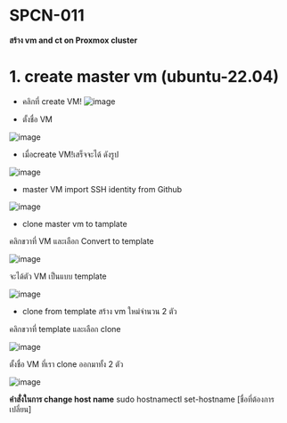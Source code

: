 # SPCN-011
**สร้าง vm and ct on Proxmox cluster**
# 1. **create master vm (ubuntu-22.04)**
* คลิกที่ create VM!
![image](https://user-images.githubusercontent.com/119166253/208306779-ec3f19b4-c2ba-4e4c-9f97-6ec2a1f25a98.png)

* ตั้งชื่อ VM

![image](https://user-images.githubusercontent.com/119166253/208306875-e8f32974-61bc-42fe-9744-66f2fc06fc70.png)
* เมื่อcreate VM!เสร็จจะได้ ดังรูป

![image](https://user-images.githubusercontent.com/119166253/208306972-b3054633-32bf-4292-b5e3-150afdc99ca6.png)
* master VM import SSH identity from Github

![image](https://user-images.githubusercontent.com/119166253/208308310-af374d8b-5c4b-447f-83cd-bb984789d067.png)
* clone master vm to tamplate

คลิกขวาที่ VM และเลือก Convert to template

![image](https://user-images.githubusercontent.com/119166253/208310097-3fee5812-bafc-42c1-8456-994810aa7063.png)


จะได้ตัว VM เป็นแบบ template

![image](https://user-images.githubusercontent.com/119166253/208309664-6f7672d5-cf3b-496b-976d-6f0b6893a269.png)

* clone from template สร้าง vm ใหม่จำนวน 2 ตัว

คลิกขวาที่ template และเลือก clone

![image](https://user-images.githubusercontent.com/119166253/208309836-d76f2a7f-5eae-47af-803e-fc610b28b925.png)

ตั้งชื่อ VM ที่เรา clone ออกมาทั้ง 2 ตัว

![image](https://user-images.githubusercontent.com/119166253/208308541-1be64b92-d354-43ea-bac7-f252cbd5f90a.png)

**คำสั่งในการ change host name**
      sudo hostnamectl set-hostname [ชื่อที่ต้องการเปลี่ยน]






      
      
